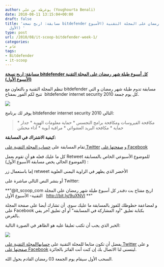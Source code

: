 ```yaml
---
author: يوغرطة بن علي (Youghourta Benali)
date: 2010-08-11 13:15:04+00:00
draft: false
title: 'مسابقة: اربح نسخة bitdefender كل أسبوع طيلة شهر رمضان على المجلة التقنية (الأسبوع
  الأول) '
type: post
url: /2010/08/it-scoop-bitdefender-week-1/
categories:
- عام
tags:
- Bitdefender
- it-scoop
---
```





**[مسابقة: اربح نسخة bitdefender كل أسبوع طيلة شهر رمضان على المجلة التقنية (الأسبوع الأول)]( https://www.it-scoop.com/2010/08/it-scoop-bitdefender-week-1/)**




تنظم المجلة التقنية و بالتعاون مع bitdefender مسابقة تدوم طيلة شهر رمضان و التي تتيح لكم الفور بمفتاح  bitdefender internet security 2010 كل يوم جمعة.




[![](https://www.it-scoop.com/rsc/bitDefender_250_250.jpg)
](https://www.it-scoop.com/2010/08/it-scoop-bitdefender-week-1/)


يوفر لك برنامج bitdefender internet security 2010 التالي:


<blockquote>
	* مكافحة الفيروسات ومكافحة برامج التجسس
	* حماية معلومات الهوية
	* جدار حماية
	* مكافحة البريد العشوائي
	* مراقبة أبوية
	* أداء محسّن
</blockquote>


**كيفية الاشتراك في المسابقة:**

تقام المسابقة على [حساب المجلة التقنية على Twitter](http://twitter.com/it_scoop_com) و [صفحتها على Facebook](http://www.facebook.com/ITscoopMagazine)

كل ما عليك فعله هو أن تقوم بعمل Retweet للموضوع الأسبوعي الخاص بالمسابقة  (الموضوع الحالي يخص مسابقة الأسبوع الأول):

إما باستعمال زر retweet الأخضر الذي يظهر في الزاوية اليمنى العلوية

أو بنشر النص التالي مباشرة على Twitter:

**"@it_scoop_com اربح مفتاح بت دفندر كل أسبوع طيلة شهر رمضان على المجلة التقنية- الأسبوع الأول   http://bit.ly/9uXNVI **"

و لمضاعفة حظوظك للفوز بالمسابقة ما عليك سوى  أن تشارك أيضا على صفحة المجلة على Facebook بكتابة تعليق "أود المشاركة في المسابقة" أو أي تعليق آخر يفي بالغرض.

الخبر الذي يجب أن تكتب تعليقا عليه هو الظاهر في الصورة التالية:

[![](https://www.it-scoop.com/wp-content/uploads/2010/08/facebook.png)
](http://www.facebook.com/ITscoopMagazine)

يفضل أن تكون متابعا للمجلة التقنية على [حسابهاالمجلة التقنية على Twitter](http://twitter.com/it_scoop_com) و على [صفحتها على Facebook](http://www.facebook.com/ITscoopMagazine) ليتسنى لنا الاتصال بك إن كنت أنت الفائز بالجائزة.

السحب الأول سيقام يوم الجمعة 03 رمضان القادم بحول الله.
